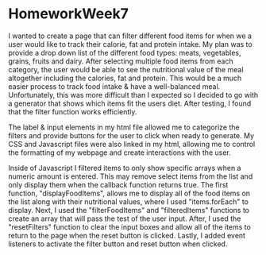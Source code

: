 # HomeworkWeek7

I wanted to create a page that can filter different food items for when we a user would like to track their calorie, fat and protein intake. My plan was to provide a drop down list of the different food types: meats, vegetables, grains, fruits and dairy. After selecting multiple food items from each category, the user would be able to see the nutritional value of the meal altogether including the calories, fat and protein. This would be a much easier process to track food intake & have a well-balanced meal. Unfortunately, this was more difficult than I expected so I decided to go with a generator that shows which items fit the users diet. After testing, I found that the filter function works efficiently. 

The label & input elements in my html file allowed me to categorize the filters and provide buttons for the user to click when ready to generate. My CSS and Javascript files were also linked in my html, allowing me to control the formatting of my webpage and create interactions with the user. 

Inside of Javascript I filtered items to only show specific arrays when a numeric amount is entered. This may remove select items from the list and only display them when the callback function returns true. The first function, "displayFoodItems", allows me to display all of the food items on the list along with their nutritional values, where I used "items.forEach" to display. Next, I used the "filterFoodItems" and "filteredItems" functions to create an array that will pass the test of the user input. After, I used the "resetFilters" function to clear the input boxes and allow all of the items to return to the page when the reset button is clicked. Lastly, I added event listeners to activate the filter button and reset button when clicked. 

